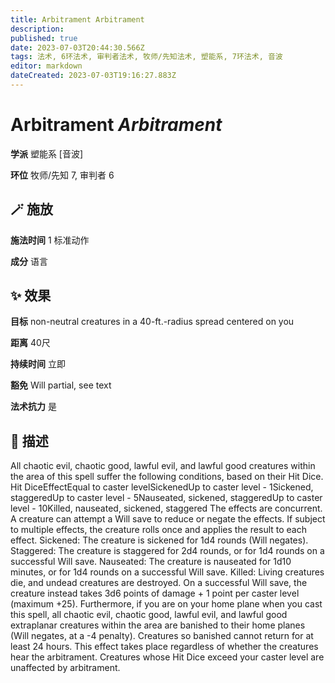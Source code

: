 ```yaml
---
title: Arbitrament Arbitrament
description: 
published: true
date: 2023-07-03T20:44:30.566Z
tags: 法术, 6环法术, 审判者法术, 牧师/先知法术, 塑能系, 7环法术, 音波
editor: markdown
dateCreated: 2023-07-03T19:16:27.883Z
---
```


# **Arbitrament** *Arbitrament*

**学派** 塑能系 \[音波\] 

**环位** 牧师/先知 7, 审判者 6

## 🪄 施放

**施法时间** 1 标准动作

**成分** 语言

## ✨ 效果 

**目标** non-neutral creatures in a 40-ft.-radius spread centered on you 

**距离** 40尺  

**持续时间** 立即 

**豁免** Will partial, see text

**法术抗力** 是

## 📖 描述

All chaotic evil, chaotic good, lawful evil, and lawful good creatures within the area of this spell suffer the following conditions, based on their Hit Dice.   Hit DiceEffectEqual to caster levelSickenedUp to caster level - 1Sickened, staggeredUp to caster level - 5Nauseated, sickened, staggeredUp to caster level - 10Killed, nauseated, sickened, staggered   The effects are concurrent. A creature can attempt a Will save to reduce or negate the effects. If subject to multiple effects, the creature rolls once and applies the result to each effect.  Sickened: The creature is sickened for 1d4 rounds (Will negates).  Staggered: The creature is staggered for 2d4 rounds, or for 1d4 rounds on a successful Will save.  Nauseated: The creature is nauseated for 1d10 minutes, or for 1d4 rounds on a successful Will save.  Killed: Living creatures die, and undead creatures are destroyed. On a successful Will save, the creature instead takes 3d6 points of damage + 1 point per caster level (maximum +25).  Furthermore, if you are on your home plane when you cast this spell, all chaotic evil, chaotic good, lawful evil, and lawful good extraplanar creatures within the area are banished to their home planes (Will negates, at a -4 penalty). Creatures so banished cannot return for at least 24 hours. This effect takes place regardless of whether the creatures hear the arbitrament.  Creatures whose Hit Dice exceed your caster level are unaffected by arbitrament.
    